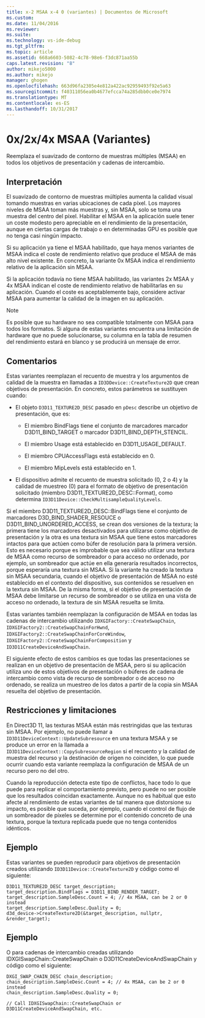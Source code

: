 ```yaml
---
title: x-2 MSAA x-4 0 (variantes) | Documentos de Microsoft
ms.custom: 
ms.date: 11/04/2016
ms.reviewer: 
ms.suite: 
ms.technology: vs-ide-debug
ms.tgt_pltfrm: 
ms.topic: article
ms.assetid: 668a6603-5082-4c78-98e6-f3dc871aa55b
caps.latest.revision: "8"
author: mikejo5000
ms.author: mikejo
manager: ghogen
ms.openlocfilehash: 663d96fa2305e4e812a422ac92959493f92e5a63
ms.sourcegitcommit: f40311056ea0b4677efcca74a285dbb0ce0e7974
ms.translationtype: MT
ms.contentlocale: es-ES
ms.lasthandoff: 10/31/2017
---
```

# <a name="0x2x4x-msaa-variants"></a>0x/2x/4x MSAA (Variantes)
Reemplaza el suavizado de contorno de muestras múltiples (MSAA) en todos los objetivos de presentación y cadenas de intercambio.  
  
## <a name="interpretation"></a>Interpretación  
 El suavizado de contorno de muestras múltiples aumenta la calidad visual tomando muestras en varias ubicaciones de cada píxel. Los mayores niveles de MSAA toman más muestras y, sin MSAA, solo se toma una muestra del centro del píxel. Habilitar el MSAA en la aplicación suele tener un coste modesto pero apreciable en el rendimiento de la presentación, aunque en ciertas cargas de trabajo o en determinadas GPU es posible que no tenga casi ningún impacto.  
  
 Si su aplicación ya tiene el MSAA habilitado, que haya menos variantes de MSAA indica el coste de rendimiento relativo que produce el MSAA de más alto nivel existente. En concreto, la variante 0x MSAA indica el rendimiento relativo de la aplicación sin MSAA.  
  
 Si la aplicación todavía no tiene MSAA habilitado, las variantes 2x MSAA y 4x MSAA indican el coste de rendimiento relativo de habilitarlas en su aplicación. Cuando el coste es aceptablemente bajo, considere activar MSAA para aumentar la calidad de la imagen en su aplicación.  
  
> [!NOTE]
>  Es posible que su hardware no sea compatible totalmente con MSAA para todos los formatos. Si alguna de estas variantes encuentra una limitación de hardware que no puede solucionarse, su columna en la tabla de resumen del rendimiento estará en blanco y se producirá un mensaje de error.  
  
## <a name="remarks"></a>Comentarios  
 Estas variantes reemplazan el recuento de muestra y los argumentos de calidad de la muestra en llamadas a `ID3DDevice::CreateTexture2D` que crean objetivos de presentación. En concreto, estos parámetros se sustituyen cuando:  
  
-   El objeto `D3D11_TEXTURE2D_DESC` pasado en `pDesc` describe un objetivo de presentación, que es:  
  
    -   El miembro BindFlags tiene el conjunto de marcadores marcador D3D11_BIND_TARGET o marcador D3D11_BIND_DEPTH_STENCIL.  
  
    -   El miembro Usage está establecido en D3D11_USAGE_DEFAULT.  
  
    -   El miembro CPUAccessFlags está establecido en 0.  
  
    -   El miembro MipLevels está establecido en 1.  
  
-   El dispositivo admite el recuento de muestra solicitado (0, 2 o 4) y la calidad de muestreo (0) para el formato de objetivo de presentación solicitado (miembro D3D11_TEXTURE2D_DESC::Format), como determina `ID3D11Device::CheckMultisampleQualityLevels`.  
  
 Si el miembro D3D11_TEXTURE2D_DESC::BindFlags tiene el conjunto de marcadores D3D_BIND_SHADER_RESOUCE o D3D11_BIND_UNORDERED_ACCESS, se crean dos versiones de la textura; la primera tiene los marcadores desactivados para utilizarse como objetivo de presentación y la otra es una textura sin MSAA que tiene estos marcadores intactos para que actúen como búfer de resolución para la primera versión. Esto es necesario porque es improbable que sea válido utilizar una textura de MSAA como recurso de sombreador o para acceso no ordenado, por ejemplo, un sombreador que actúe en ella generaría resultados incorrectos, porque esperaría una textura sin MSAA. Si la variante ha creado la textura sin MSAA secundaria, cuando el objetivo de presentación de MSAA no esté establecido en el contexto del dispositivo, sus contenidos se resuelven en la textura sin MSAA. De la misma forma, si el objetivo de presentación de MSAA debe limitarse un recurso de sombreador o se utiliza en una vista de acceso no ordenado, la textura de sin MSAA resuelta se limita.  
  
 Estas variantes también reemplazan la configuración de MSAA en todas las cadenas de intercambio utilizando `IDXGIFactory::CreateSwapChain`, `IDXGIFactory2::CreateSwapChainForHwnd`, `IDXGIFactory2::CreateSwapChainForCoreWindow`, `IDXGIFactory2::CreateSwapChainForComposition` y `ID3D11CreateDeviceAndSwapChain`.  
  
 El siguiente efecto de estos cambios es que todas las presentaciones se realizan en un objetivo de presentación de MSAA, pero si su aplicación utiliza uno de estos objetivos de presentación o búferes de cadena de intercambio como vista de recurso de sombreador o de acceso no ordenado, se realiza un muestreo de los datos a partir de la copia sin MSAA resuelta del objetivo de presentación.  
  
## <a name="restrictions-and-limitations"></a>Restricciones y limitaciones  
 En Direct3D 11, las texturas MSAA están más restringidas que las texturas sin MSAA. Por ejemplo, no puede llamar a `ID3D11DeviceContext::UpdateSubresource` en una textura MSAA y se produce un error en la llamada a `ID3D11DeviceContext::CopySubresourceRegion` si el recuento y la calidad de muestra del recurso y la destinación de origen no coinciden, lo que puede ocurrir cuando esta variante reemplaza la configuración de MSAA de un recurso pero no del otro.  
  
 Cuando la reproducción detecta este tipo de conflictos, hace todo lo que puede para replicar el comportamiento previsto, pero puede no ser posible que los resultados coincidan exactamente. Aunque no es habitual que esto afecte al rendimiento de estas variantes de tal manera que distorsione su impacto, es posible que suceda, por ejemplo, cuando el control de flujo de un sombreador de píxeles se determine por el contenido concreto de una textura, porque la textura replicada puede que no tenga contenidos idénticos.  
  
## <a name="example"></a>Ejemplo  
 Estas variantes se pueden reproducir para objetivos de presentación creados utilizando `ID3D11Device::CreateTexture2D` y código como el siguiente:  
  
```  
D3D11_TEXTURE2D_DESC target_description;  
target_description.BindFlags = D3D11_BIND_RENDER_TARGET;  
target_description.SampleDesc.Count = 4; // 4x MSAA, can be 2 or 0 instead  
target_description.SampleDesc.Quality = 0;  
d3d_device->CreateTexture2D(&target_description, nullptr, &render_target);  
```  
  
## <a name="example"></a>Ejemplo  
 O para cadenas de intercambio creadas utilizando IDXGISwapChain::CreateSwapChain o D3D11CreateDeviceAndSwapChain y código como el siguiente:  
  
```  
DXGI_SWAP_CHAIN_DESC chain_description;  
chain_description.SampleDesc.Count = 4; // 4x MSAA, can be 2 or 0 instead  
chain_description.SampleDesc.Quality = 0;  
  
// Call IDXGISwapChain::CreateSwapChain or D3D11CreateDeviceAndSwapChain, etc.  
```
